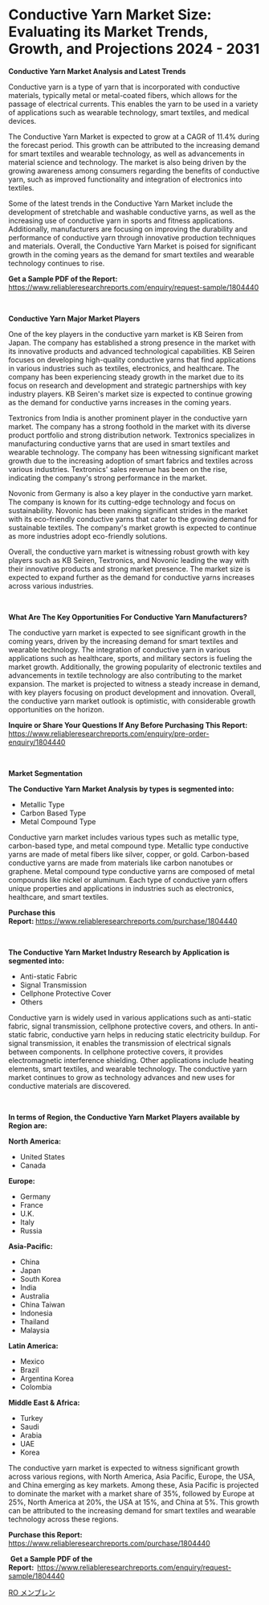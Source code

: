 <p><h1>Conductive Yarn Market Size: Evaluating its Market Trends, Growth, and Projections 2024 - 2031</h1></p><p><strong>Conductive Yarn Market Analysis and Latest Trends</strong></p>
<p><p>Conductive yarn is a type of yarn that is incorporated with conductive materials, typically metal or metal-coated fibers, which allows for the passage of electrical currents. This enables the yarn to be used in a variety of applications such as wearable technology, smart textiles, and medical devices.</p><p>The Conductive Yarn Market is expected to grow at a CAGR of 11.4% during the forecast period. This growth can be attributed to the increasing demand for smart textiles and wearable technology, as well as advancements in material science and technology. The market is also being driven by the growing awareness among consumers regarding the benefits of conductive yarn, such as improved functionality and integration of electronics into textiles.</p><p>Some of the latest trends in the Conductive Yarn Market include the development of stretchable and washable conductive yarns, as well as the increasing use of conductive yarn in sports and fitness applications. Additionally, manufacturers are focusing on improving the durability and performance of conductive yarn through innovative production techniques and materials. Overall, the Conductive Yarn Market is poised for significant growth in the coming years as the demand for smart textiles and wearable technology continues to rise.</p></p>
<p><strong>Get a Sample PDF of the Report:&nbsp;</strong> <a href="https://www.reliableresearchreports.com/enquiry/request-sample/1804440">https://www.reliableresearchreports.com/enquiry/request-sample/1804440</a></p>
<p>&nbsp;</p>
<p><strong>Conductive Yarn Major Market Players</strong></p>
<p><p>One of the key players in the conductive yarn market is KB Seiren from Japan. The company has established a strong presence in the market with its innovative products and advanced technological capabilities. KB Seiren focuses on developing high-quality conductive yarns that find applications in various industries such as textiles, electronics, and healthcare. The company has been experiencing steady growth in the market due to its focus on research and development and strategic partnerships with key industry players. KB Seiren's market size is expected to continue growing as the demand for conductive yarns increases in the coming years.</p><p>Textronics from India is another prominent player in the conductive yarn market. The company has a strong foothold in the market with its diverse product portfolio and strong distribution network. Textronics specializes in manufacturing conductive yarns that are used in smart textiles and wearable technology. The company has been witnessing significant market growth due to the increasing adoption of smart fabrics and textiles across various industries. Textronics' sales revenue has been on the rise, indicating the company's strong performance in the market.</p><p>Novonic from Germany is also a key player in the conductive yarn market. The company is known for its cutting-edge technology and focus on sustainability. Novonic has been making significant strides in the market with its eco-friendly conductive yarns that cater to the growing demand for sustainable textiles. The company's market growth is expected to continue as more industries adopt eco-friendly solutions.</p><p>Overall, the conductive yarn market is witnessing robust growth with key players such as KB Seiren, Textronics, and Novonic leading the way with their innovative products and strong market presence. The market size is expected to expand further as the demand for conductive yarns increases across various industries.</p></p>
<p>&nbsp;</p>
<p><strong>What Are The Key Opportunities For Conductive Yarn Manufacturers?</strong></p>
<p><p>The conductive yarn market is expected to see significant growth in the coming years, driven by the increasing demand for smart textiles and wearable technology. The integration of conductive yarn in various applications such as healthcare, sports, and military sectors is fueling the market growth. Additionally, the growing popularity of electronic textiles and advancements in textile technology are also contributing to the market expansion. The market is projected to witness a steady increase in demand, with key players focusing on product development and innovation. Overall, the conductive yarn market outlook is optimistic, with considerable growth opportunities on the horizon.</p></p>
<p><strong>Inquire or Share Your Questions If Any Before Purchasing This Report:</strong> <a href="https://www.reliableresearchreports.com/enquiry/pre-order-enquiry/1804440">https://www.reliableresearchreports.com/enquiry/pre-order-enquiry/1804440</a></p>
<p>&nbsp;</p>
<p><strong>Market Segmentation</strong></p>
<p><strong>The Conductive Yarn Market Analysis by types is segmented into:</strong></p>
<p><ul><li>Metallic Type</li><li>Carbon Based Type</li><li>Metal Compound Type</li></ul></p>
<p><p>Conductive yarn market includes various types such as metallic type, carbon-based type, and metal compound type. Metallic type conductive yarns are made of metal fibers like silver, copper, or gold. Carbon-based conductive yarns are made from materials like carbon nanotubes or graphene. Metal compound type conductive yarns are composed of metal compounds like nickel or aluminum. Each type of conductive yarn offers unique properties and applications in industries such as electronics, healthcare, and smart textiles.</p></p>
<p><strong>Purchase this Report:&nbsp;</strong><a href="https://www.reliableresearchreports.com/purchase/1804440">https://www.reliableresearchreports.com/purchase/1804440</a></p>
<p>&nbsp;</p>
<p><strong>The Conductive Yarn Market Industry Research by Application is segmented into:</strong></p>
<p><ul><li>Anti-static Fabric</li><li>Signal Transmission</li><li>Cellphone Protective Cover</li><li>Others</li></ul></p>
<p><p>Conductive yarn is widely used in various applications such as anti-static fabric, signal transmission, cellphone protective covers, and others. In anti-static fabric, conductive yarn helps in reducing static electricity buildup. For signal transmission, it enables the transmission of electrical signals between components. In cellphone protective covers, it provides electromagnetic interference shielding. Other applications include heating elements, smart textiles, and wearable technology. The conductive yarn market continues to grow as technology advances and new uses for conductive materials are discovered.</p></p>
<p>&nbsp;</p>
<p><strong>In terms of Region, the Conductive Yarn Market Players available by Region are:</strong></p>
<p>
    <p> <strong> North America: </strong>
        <ul>
            <li>United States</li>
            <li>Canada</li>
        </ul>
        </p> 
    <p> <strong> Europe: </strong>
        <ul>
            <li>Germany</li>
            <li>France</li>
            <li>U.K.</li>
            <li>Italy</li>
            <li>Russia</li>
        </ul>
        </p> 
    <p> <strong> Asia-Pacific: </strong>
        <ul>
            <li>China</li>
            <li>Japan</li>
            <li>South Korea</li>
            <li>India</li>
            <li>Australia</li>
            <li>China Taiwan</li>
            <li>Indonesia</li>
            <li>Thailand</li>
            <li>Malaysia</li>
        </ul>
        </p> 
    <p> <strong> Latin America: </strong>
        <ul>
            <li>Mexico</li>
            <li>Brazil</li>
            <li>Argentina Korea</li>
            <li>Colombia</li>
        </ul>
        </p> 
    <p> <strong> Middle East & Africa: </strong>
        <ul>
            <li>Turkey</li>
            <li>Saudi</li>
            <li>Arabia</li>
            <li>UAE</li>
            <li>Korea</li>
        </ul>
    </p>
    </p>
<p><p>The conductive yarn market is expected to witness significant growth across various regions, with North America, Asia Pacific, Europe, the USA, and China emerging as key markets. Among these, Asia Pacific is projected to dominate the market with a market share of 35%, followed by Europe at 25%, North America at 20%, the USA at 15%, and China at 5%. This growth can be attributed to the increasing demand for smart textiles and wearable technology across these regions.</p></p>
<p><strong>Purchase this Report: </strong><a href="https://www.reliableresearchreports.com/purchase/1804440">https://www.reliableresearchreports.com/purchase/1804440</a></p>
<p>&nbsp;<strong>Get a Sample PDF of the Report:&nbsp;&nbsp;</strong><a href="https://www.reliableresearchreports.com/enquiry/request-sample/1804440">https://www.reliableresearchreports.com/enquiry/request-sample/1804440</a></p>
<p><strong></strong></p>
<p><p><a href="https://github.com/zekaoe592392/Market-Research-Report-List-1/blob/main/5197646192125.md">RO メンブレン</a></p></p>